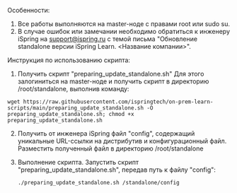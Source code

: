 Особенности:
1. Все работы выполняются на master-ноде с правами root или sudo su.
2. В случае ошибок или замечании необходимо обратиться к инженеру iSpring на support@ispring.ru с темой письма "Обновление standalone версии iSpring Learn. <Название компании>".

Инструкция по использованию скрипта:
1. Получить скрипт "preparing_update_standalone.sh"
Для этого залогиниться на master-ноде и получить скрипт в директорию /root/standalone, выполнив команду:
```
wget https://raw.githubusercontent.com/ispringtech/on-prem-learn-scripts/main/preparing_update_standalone.sh -O preparing_update_standalone.sh; chmod +x preparing_update_standalone.sh
```
2. Получить от инженера iSpring файл "config", содержащий уникальные URL-ссылки на дистрибутив и конфигурационный файл.
Разместить полученный файл в директорию /root/standalone

3. Выполнение скрипта.
Запустить скрипт "preparing_update_standalone.sh", передав путь к файлу "config": 
   ```
   ./preparing_update_standalone.sh /standalone/config
   ```